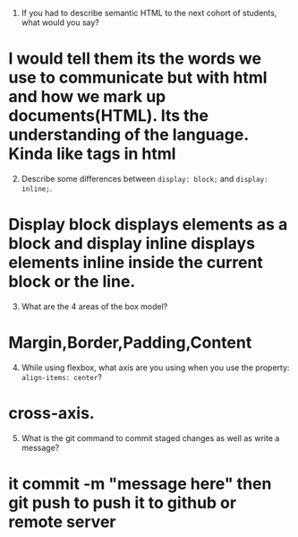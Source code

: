 1. If you had to describe semantic HTML to the next cohort of students, what would you say?
# I would tell them its the words we use to communicate but with html and how we mark up documents(HTML). Its the understanding of the language. Kinda like tags in html
2. Describe some differences between ```display: block;``` and ```display: inline;```.
# Display block displays elements as a block and display inline displays elements inline inside the current block or the line. 

3. What are the 4 areas of the box model?
# Margin,Border,Padding,Content
4. While using flexbox, what axis are you using when you use the property: ```align-items: center```?
# cross-axis.
5. What is the git command to commit staged changes as well as write a message? 

# it commit -m "message here" then git push to push it to github or remote server